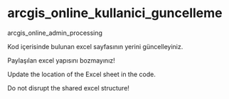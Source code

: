 # arcgis_online_kullanici_guncelleme
arcgis_online_admin_processing


Kod içerisinde bulunan excel sayfasının yerini güncelleyiniz.

Paylaşılan excel yapısını bozmayınız!


Update the location of the Excel sheet in the code.

Do not disrupt the shared excel structure!
